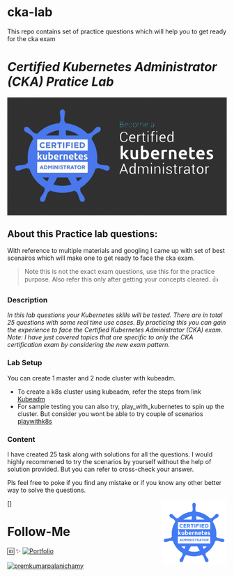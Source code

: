 # cka-lab
This repo contains set of practice questions which will help you to get ready for the cka exam



# *Certified Kubernetes Administrator (CKA) Pratice Lab*

[<img src="./readme/images/cka_exam_logo.png" align="center">](https://training.linuxfoundation.org/certification/certified-kubernetes-administrator-cka/)

## About this Practice lab questions:

With reference to multiple materials and googling I came up with set of best scenairos which will make one to get ready to face the cka exam. 

> Note this is not the exact exam questions, use this for the practice purpose. Also refer this only after getting your concepts cleared.    :+1:


### Description

_In this lab questions your Kubernetes skills will be tested. There are in total 25 questions with some real time use cases. By practicing this you can gain the experience to face the Certified Kubernetes Administrator (CKA) exam. Note: I have just covered topics that are specific to only the *CKA certification exam* by considering the new exam pattern._

### Lab Setup

You can create 1 master and 2 node cluster with kubeadm.

- To create a k8s cluster using kubeadm, refer the steps from link [Kubeadm](https://kubernetes.io/docs/setup/production-environment/tools/kubeadm/install-kubeadm/)
- For sample testing you can also try, play_with_kubernetes to spin up the cluster. But consider you wont be able to try couple of scenarios [playwithk8s](https://labs.play-with-k8s.com/)

### Content

I have created 25 task along with solutions for all the questions. I would highly recommened to try the scenarios by yourself without the help of solution provided. But you can refer to cross-check your answer.

Pls feel free to poke if you find any mistake or if you know any other better way to solve the questions.

[<img src="./readme/images/cka-logo.png" align="right" width="150" height="150">]


# Follow-Me

:id: :sparkles: [![Portfolio](https://img.shields.io/badge/GitHub-100000?style=for-the-badge&logo=github&logoColor=white)](https://github.com/premkumar-palanichamy)
<p align="left">
<a href="https://linkedin.com/in/premkumarpalanichamy" target="blank"><img align="center" src="https://raw.githubusercontent.com/rahuldkjain/github-profile-readme-generator/master/src/images/icons/Social/linked-in-alt.svg" alt="premkumarpalanichamy" height="30" width="30" /></a>
</p>